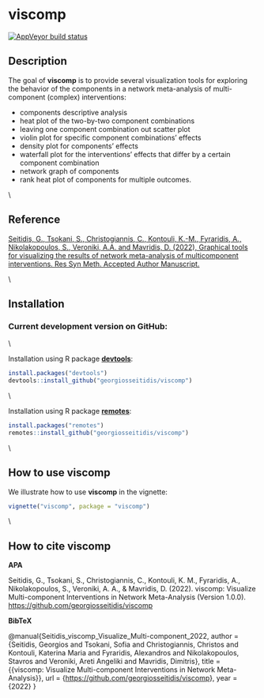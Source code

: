 
<!-- README.md is generated from README.Rmd. Please edit that file -->

# viscomp

<!-- badges: start -->

[![AppVeyor build
status](https://ci.appveyor.com/api/projects/status/github/georgiosseitidis/viscomp?branch=main&svg=true)](https://ci.appveyor.com/project/georgiosseitidis/viscomp)
<!-- badges: end -->

## Description

The goal of **viscomp** is to provide several visualization tools for
exploring the behavior of the components in a network meta-analysis of
multi-component (complex) interventions:

-   components descriptive analysis
-   heat plot of the two-by-two component combinations
-   leaving one component combination out scatter plot
-   violin plot for specific component combinations’ effects
-   density plot for components’ effects  
-   waterfall plot for the interventions’ effects that differ by a
    certain component combination
-   network graph of components
-   rank heat plot of components for multiple outcomes.

\

## Reference

[Seitidis, G., Tsokani, S., Christogiannis, C., Kontouli, K.-M., Fyraridis, A., Nikolakopoulos, S., Veroniki, A.A. and Mavridis, D. (2022), Graphical tools for visualizing the results of network meta-analysis of multicomponent interventions. Res Syn Meth. Accepted Author Manuscript.](https://doi.org/10.1002/jrsm.1617)

\

## Installation

### Current development version on GitHub:

\

Installation using R package
[**devtools**](https://cran.r-project.org/package=devtools):

``` r
install.packages("devtools")
devtools::install_github("georgiosseitidis/viscomp")
```
\

Installation using R package
[**remotes**](https://cran.r-project.org/package=remotes):

``` r
install.packages("remotes")
remotes::install_github("georgiosseitidis/viscomp")
```

\

## How to use viscomp

We illustrate how to use **viscomp** in the vignette:

``` r
vignette("viscomp", package = "viscomp")
```

\

## How to cite viscomp

**APA**

Seitidis, G., Tsokani, S., Christogiannis, C., Kontouli, K. M.,
Fyraridis, A., Nikolakopoulos, S., Veroniki, A. A., & Mavridis, D.
(2022). viscomp: Visualize Multi-component Interventions in Network
Meta-Analysis (Version 1.0.0).
<https://github.com/georgiosseitidis/viscomp>

**BibTeX**

@manual{Seitidis_viscomp_Visualize_Multi-component_2022, author =
{Seitidis, Georgios and Tsokani, Sofia and Christogiannis, Christos and
Kontouli, Katerina Maria and Fyraridis, Alexandros and Nikolakopoulos,
Stavros and Veroniki, Areti Angeliki and Mavridis, Dimitris}, title =
{{viscomp: Visualize Multi-component Interventions in Network
Meta-Analysis}}, url = {<https://github.com/georgiosseitidis/viscomp>},
year = {2022} }
